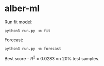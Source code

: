 # alber-ml

Run fit model:

```
python3 run.py -m fit
```

Forecast:

```
python3 run.py -m forecast
```

Best score - $R^2$ = 0.0283 on 20% test samples.